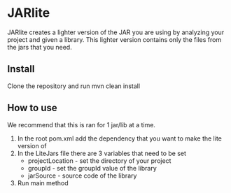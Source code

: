 # JARlite

JARlite creates a lighter version of the JAR you are using by analyzing your project and given a library. 
This lighter version contains only the files from the jars that you need.

## Install
Clone the repository and run mvn clean install

## How to use
We recommend that this is ran for 1 jar/lib at a time.

1. In the root pom.xml add the dependency that you want to make the lite version of
2. In the LiteJars file there are 3 variables that need to be set
   - projectLocation - set the directory of your project
   - groupId - set the groupId value of the library
   - jarSource - source code of the library
3. Run main method    